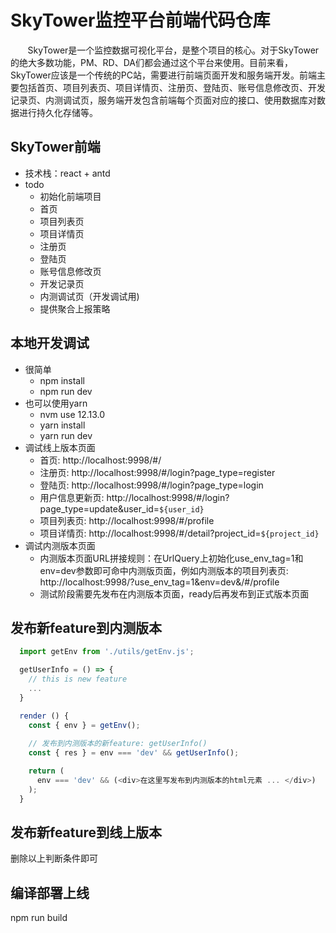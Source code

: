 # SkyTower监控平台前端代码仓库
&#160; &#160; &#160; &#160;SkyTower是一个监控数据可视化平台，是整个项目的核心。对于SkyTower的绝大多数功能，PM、RD、DA们都会通过这个平台来使用。目前来看，SkyTower应该是一个传统的PC站，需要进行前端页面开发和服务端开发。前端主要包括首页、项目列表页、项目详情页、注册页、登陆页、账号信息修改页、开发记录页、内测调试页，服务端开发包含前端每个页面对应的接口、使用数据库对数据进行持久化存储等。
## SkyTower前端
- 技术栈：react + antd
- todo
    - 初始化前端项目
    - 首页
    - 项目列表页
    - 项目详情页 
    - 注册页
    - 登陆页
    - 账号信息修改页
    - 开发记录页
    - 内测调试页（开发调试用)
    - 提供聚合上报策略

## 本地开发调试
- 很简单
  - npm install 
  - npm run dev 
- 也可以使用yarn
  - nvm use 12.13.0
  - yarn install
  - yarn run dev 
- 调试线上版本页面
  - 首页: http://localhost:9998/#/
  - 注册页: http://localhost:9998/#/login?page_type=register
  - 登陆页: http://localhost:9998/#/login?page_type=login
  - 用户信息更新页: http://localhost:9998/#/login?page_type=update&user_id=`${user_id}`
  - 项目列表页: http://localhost:9998/#/profile
  - 项目详情页: http://localhost:9998/#/detail?project_id=`${project_id}`
- 调试内测版本页面
  - 内测版本页面URL拼接规则：在UrlQuery上初始化use_env_tag=1和env=dev参数即可命中内测版页面，例如内测版本的项目列表页: http://localhost:9998/?use_env_tag=1&env=dev&/#/profile
  - 测试阶段需要先发布在内测版本页面，ready后再发布到正式版本页面

## 发布新feature到内测版本
```js
  import getEnv from './utils/getEnv.js'; 

  getUserInfo = () => {
    // this is new feature
    ...
  }

  render () {
    const { env } = getEnv();
    
    // 发布到内测版本的新feature: getUserInfo()
    const { res } = env === 'dev' && getUserInfo();

    return (
      env === 'dev' && (<div>在这里写发布到内测版本的html元素 ... </div>)
    );
  }
```

## 发布新feature到线上版本
删除以上判断条件即可

## 编译部署上线
npm run build
